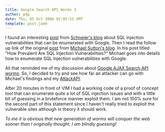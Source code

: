 ```yaml
---
title: Google Search API Worms 3
author: pdp
date: Thu, 05 Oct 2006 02:05:51 GMT
template: post.jade
---
```


I found an interesting [post](http://www.schneier.com/blog/archives/2006/10/sql_injection_v.html) from [Schneier's blog]() about SQL injection vulnerabilities that can be enumerated with Google. Then I read the follow up link of the original [post](http://portal.spidynamics.com/blogs/msutton/archive/2006/09/26/How-Prevalent-Are-SQL-Injection-Vulnerabilities_3F00_.aspx) from [Michael Sutton's blog](http://portal.spidynamics.com/blogs/msutton). In his post titled "How Prevalent Are SQL Injection Vulnerabilities?" Michael goes into details how to enumerate SQL Injection vulnerabilities with Google.

All that reminded me of my discussion about [Google AJAX Search API worms](/blog/google-search-api-worms). So, I decided to try and see how far an attacker can go with Michael's findings and my [AttackAPI](/blog/attackapi).

After 20 minutes in front of VIM I had a working code of a proof of concept tool that can enumerate quite a lot of SQL injection issues and with a little bit of guessing in a bruteforce manner exploit them. I am not 100% sure for the second part of this statement since I haven't really tried to exploit the vulnerable sites although in theory it should work.

_To me it is obvious that new generation of worms will conquer the web sooner than I originally thought. I am blindly guessing!_

